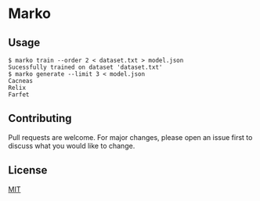 # Marko

## Usage

```console
$ marko train --order 2 < dataset.txt > model.json
Sucessfully trained on dataset 'dataset.txt'
$ marko generate --limit 3 < model.json
Cacneas
Relix
Farfet
```

## Contributing

Pull requests are welcome. For major changes, please open an issue first to discuss what you would like to change.

## License

[MIT](https://choosealicense.com/licenses/mit/)
